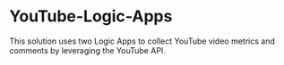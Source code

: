 # YouTube-Logic-Apps
This solution uses two Logic Apps to collect YouTube video metrics and comments by leveraging the YouTube API.
